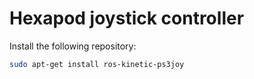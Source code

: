 # Hexapod joystick controller

Install the following repository:

```sh
sudo apt-get install ros-kinetic-ps3joy
```
